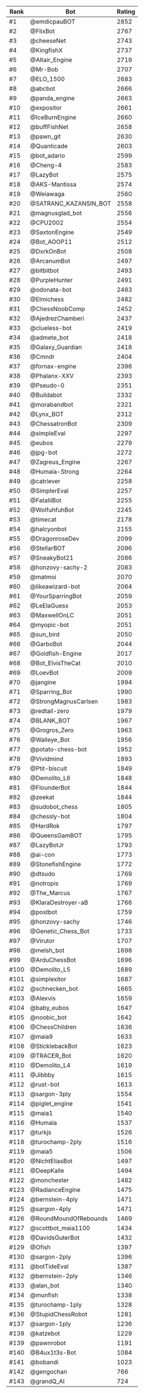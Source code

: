 Rank|Bot|Rating
---|---|---
#1|@emdicpauBOT|2852
#2|@FlixBot|2767
#3|@cheeseNet|2743
#4|@KingfishX|2737
#5|@Altair_Engine|2719
#6|@Mr-Bob|2707
#7|@ELO_1500|2683
#8|@abcbot|2666
#9|@panda_engine|2663
#10|@expositor|2661
#11|@IceBurnEngine|2660
#12|@buffFishNet|2658
#13|@pawn_git|2630
#14|@Quanticade|2603
#15|@bot_adario|2599
#16|@Cheng-4|2583
#17|@LazyBot|2575
#18|@AKS-Mantissa|2574
#19|@Weiawaga|2560
#20|@SATRANC_KAZANSIN_BOT|2558
#21|@magnusglad_bot|2556
#22|@CPU2002|2554
#23|@SaxtonEngine|2549
#24|@Bot_AOOP11|2512
#25|@DxrkOnBot|2508
#26|@ArcanumBot|2497
#27|@bitbitbot|2493
#28|@PurpleHunter|2491
#29|@odonata-bot|2483
#30|@Elmichess|2482
#31|@ChessNoobComp|2452
#32|@AjedrezChamberi|2437
#33|@clueless-bot|2419
#34|@admete_bot|2418
#35|@Galaxy_Guardian|2418
#36|@Cmndr|2404
#37|@fornax-engine|2396
#38|@Phalanx-XXV|2393
#39|@Pseudo-0|2351
#40|@Buildabot|2332
#41|@morabandbot|2321
#42|@Lynx_BOT|2312
#43|@ChessatronBot|2309
#44|@simpleEval|2297
#45|@eubos|2279
#46|@jpg-bot|2272
#47|@Zagreus_Engine|2267
#48|@Humaia-Strong|2264
#49|@catriever|2258
#50|@SimplerEval|2257
#51|@FataliiBot|2255
#52|@WolfuhfuhBot|2245
#53|@timecat|2178
#54|@halcyonbot|2155
#55|@DragonroseDev|2099
#56|@StellarBOT|2096
#57|@SneakyBot21|2086
#58|@honzovy-sachy-2|2083
#59|@matmoi|2070
#60|@likeawizard-bot|2064
#61|@YourSparringBot|2059
#62|@LeElaGuess|2053
#63|@MaxwellOnLC|2051
#64|@myopic-bot|2051
#65|@sun_bird|2050
#66|@GarboBot|2044
#67|@Goldfish-Engine|2017
#68|@Bot_ElvisTheCat|2010
#69|@LoevBot|2009
#70|@jangine|1994
#71|@Sparring_Bot|1990
#72|@StrongMagnusCarlsen|1983
#73|@redtail-zero|1979
#74|@BLANK_BOT|1967
#75|@Grogros_Zero|1963
#76|@Walleye_Bot|1956
#77|@potato-chess-bot|1952
#78|@Vividmind|1893
#79|@Ptit-biscuit|1849
#80|@Demolito_L6|1848
#81|@FlounderBot|1844
#82|@zeekat|1844
#83|@sudobot_chess|1805
#84|@chessly-bot|1804
#85|@HardRok|1797
#86|@QueensGamBOT|1795
#87|@LazyBotJr|1793
#88|@ai-con|1773
#89|@StonefishEngine|1772
#90|@dtsudo|1769
#91|@notropis|1769
#92|@The_Marcus|1767
#93|@KlaraDestroyer-aB|1766
#94|@postbot|1759
#95|@honzovy-sachy|1746
#96|@Genetic_Chess_Bot|1733
#97|@Virutor|1707
#98|@melsh_bot|1698
#99|@ArduChessBot|1696
#100|@Demolito_L5|1689
#101|@simplexitor|1687
#102|@schnecken_bot|1665
#103|@Alexvis|1659
#104|@baby_eubos|1647
#105|@noobic_bot|1642
#106|@ChessChildren|1636
#107|@maia9|1633
#108|@SticklebackBot|1623
#109|@TRACER_Bot|1620
#110|@Demolito_L4|1619
#111|@Jibbby|1615
#112|@rust-bot|1613
#113|@sargon-3ply|1554
#114|@piglet_engine|1541
#115|@maia1|1540
#116|@Humaia|1537
#117|@turkjs|1526
#118|@turochamp-2ply|1516
#119|@maia5|1506
#120|@NichtEliasBot|1497
#121|@DeepKalle|1494
#122|@monchester|1482
#123|@RadianceEngine|1475
#124|@bernstein-4ply|1471
#125|@sargon-4ply|1471
#126|@RoundMoundOfRebounds|1469
#127|@scottbot_maia1100|1434
#128|@DavidsGuterBot|1432
#129|@Ofish|1397
#130|@sargon-2ply|1396
#131|@botTideEval|1387
#132|@bernstein-2ply|1346
#133|@alan_bot|1340
#134|@munfish|1338
#135|@turochamp-1ply|1328
#136|@StupidChessRobot|1281
#137|@sargon-1ply|1236
#138|@katzebot|1229
#139|@pawnrobot|1191
#140|@B4ux1t3s-Bot|1084
#141|@bobandi|1023
#142|@gengochan|766
#143|@grandQ_AI|724
